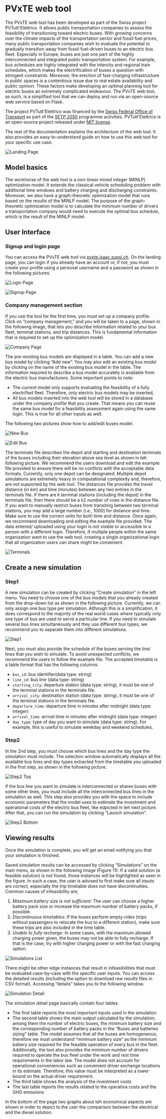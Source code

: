 # PVxTE web tool

The PVxTE web tool has been developed as part of the Swiss project PVTutt'Elettrico. It allows public transportation companies to assess the feasibility of transitioning toward electric buses. With growing concerns over the climate impacts 
of the transportation sector and fossil fuel prices, many public transportation companies wish to evaluate the potential to gradually 
transition away from fossil fuel-driven buses to an electric bus fleet. 
Especially in Europe, buses are just one part of the highly interconnected and integrated public transportation system. 
For example, bus schedules are highly integrated with the intercity and regional train schedules, which makes the electrification of buses a question with stringent constraints. 
Moreover, the erection of fast-charging infrastructure in public spaces is a contentious issue due to real estate availability and public opinion. 
These factors make developing an optimal planning tool for electric buses an extremely complicated endeavour. 
The PVxTE web tool, as such, is a simplified tool that we can deploy and run via an open-source web service based on Flask. 


The project PVTutt'Elettrico was financed by the [Swiss Federal Office of Transport](https://www.bav.admin.ch/bav/it/home.html) as part of the 
[SETP 2050](https://www.bav.admin.ch/bav/it/home/temi-generali/ricerca-e-innovazione/programmi-di-ricerca-e-d-innovazione/Energia2050.html) programme activities.
PVTutt'Elettrico is an open-source project released under [MIT license](https://github.com/supsi-dacd-isaac/pvxte-web/blob/main/LICENSE).


The rest of the documentation explains the architecture of the web tool. It also provides an easy-to-understand guide on how to use this web tool for your specific use case.  


![Landing Page](https://github.com/supsi-dacd-isaac/pvxte-web/blob/main/docs/img/landing_page.png)

## Model basics
The workhorse of the web tool is a non-linear mixed integer (MINLP) optimization model. 
It extends the classical vehicle scheduling problem with additional time windows and battery charging and discharging constraints. 
Moreover, we also have a graph-theoretic optimization model that runs based on the results of the MINLP model. 
The purpose of the graph-theoretic optimization model is to calculate the minimum number of drivers a transportation company 
would need to execute the optimal bus schedule, which is the result of the MINLP model. 

## User Interface

### Signup and login page

You can access the PVxTE web tool via [pvxte.isaac.supsi.ch](https://pvxte.isaac.supsi.ch). On the landing page, you can login if you already have an account or, if not, 
you must create your profile using a personal username and a password as shown in the following pictures.  

![Login Page](https://github.com/supsi-dacd-isaac/pvxte-web/blob/main/docs/img/login.png)

![Signup Page](https://github.com/supsi-dacd-isaac/pvxte-web/blob/main/docs/img/signup.png)


### Company management section

If you use the tool for the first time, you must set up a company profile. Click on “company management,” and you will be taken to a page, shown in the following image, 
that lets you describe information related to your bus fleet, terminal stations, and trip distances. This is fundamental information that is required to set up the optimization model.

![Company Page](https://github.com/supsi-dacd-isaac/pvxte-web/blob/main/docs/img/buses.png)

The pre-existing bus models are displayed in a table. You can add a new bus model by clicking “Add new”. You may also edit an existing bus model by clicking on the name of 
the existing bus model in the table. The information required to describe a bus model accurately is available from the electric bus manufacturers. Some important points to note:
* The current model only supports evaluating the feasibility of a fully electrified fleet. Therefore, only electric bus models may be inserted,
* All bus models inserted into the web tool will be stored in a database under the company profile that you create. That means you can reuse the same bus model for a feasibility assessment again using the same login. This is true for all other inputs as well.

The following two pictures show how to add/edit buses model.

![New Bus](https://github.com/supsi-dacd-isaac/pvxte-web/blob/main/docs/img/new_bus.png)

![Edit Bus](https://github.com/supsi-dacd-isaac/pvxte-web/blob/main/docs/img/edit-bus.png)

The terminals file describes the depot and starting and destination terminals of the buses including their elevation above sea level as shown in teh following picture. We recommend the users download and edit the example file provided to ensure there will be no conflicts with the acceptable data formats. Currently, only one depot can be designated. Multiple depot simulations are extremely heavy in computational complexity and, therefore, are not supported by the web tool. 
The distances file provides the travel distance (in km) and time (minutes) between any two entries in the terminals file. If there are k terminal stations (including the depot) in the terminals file, then there should be a k2 number of rows in the distance file. If you want to manually restrict buses from transiting between two terminal stations, you may add a large number (i.e., 1000) for distance and time. Make sure to use the correct units for both time and distance.  Once again, we recommend downloading and editing the example file provided. 
The data entered/ uploaded using your login is not visible or accessible to a person with a different login. Therefore, if multiple people within the same organization want to use the web tool, creating a single organizational login that all organization users can share might be convenient.

![Terminals](https://github.com/supsi-dacd-isaac/pvxte-web/blob/main/docs/img/terminals.png)


## Create a new simulation

### Step1

A new simulation can be created by clicking “Create simulation” in the left menu.  You need to choose one of the bus models that you already created from the drop-down list as shown in the following picture. Currently, we can only assign one bus type per simulation. 
Although this is a simplification, it does correspond to the majority of the real world cases where typically only one type of bus are used to serve a particular line. If you need to simulate several bus lines simultaneously and they use different bus types, 
we recommend you to separate them into different simulations. 

![Step1](https://github.com/supsi-dacd-isaac/pvxte-web/blob/main/docs/img/run_step1.png)

Next, you  must also provide the schedule of the buses serving the line/ lines that you wish to simulate. To avoid unexpected conflicts, we recommend the users to follow the example file. The accepted timetable is a table format that has the following columns:

* 	`bus_id`: bus identifier(data type: string)
* `line_id`: bus line (data type: string)
*	`starting_city`: departure station (data type: string), it must be one of the terminal stations in the terminals file.
*	`arrival_city`: destination station (data type: string), it must be one of the terminal stations in the terminals file.
*	`departure_time`: departure time in minutes after midnight (data type: integer)
*	`arrival_time`: arrival time in minutes after midnight (data type: integer)
*	`day_type`: type of day you want to simulate (data type: string). For example, this is useful to simulate weekday and weekend schedules.

### Step2

In the 2nd step, you must choose which bus lines and the day type the simulation must include. The selection window automatically displays all the available bus lines and day types extracted from the timetable you uploaded in the first step, 
as shown in the following picture.

![Step2 Top](https://github.com/supsi-dacd-isaac/pvxte-web/blob/main/docs/img/run_step2_top_selected.png)

If the bus line you want to simulate is interconnected or shares buses with some other lines, you must include all the interconnected bus lines in the simulation as well. This step also provides you with the space to include economic parameters 
that the model uses to estimate the investment and operational costs of the electric bus fleet, like edpicted in teh next picture. After that, you can run the simulation by clicking “Launch simulation”. 

![Step2 Bottom](https://github.com/supsi-dacd-isaac/pvxte-web/blob/main/docs/img/run_step2_bottom.png)

## Viewing results

Once the simulation is complete, you will get an email notifying you that your simulation is finished.

Saved simulation results can be accessed by clicking “Simulations” on the main menu, as shown in the following image (Figure 11). 
If a valid solution (a feasible solution) is not found, those instances will be highlighted as seen in the figure. In such a case, the user is advised to first make sure all inputs are correct, 
especially the trip timetable does not have discontinuities. Common causes of infeasibility are;
1.	_Maximum battery size is not sufficient_: The user can choose a higher battery pack size or increase the maximum number of battery packs, if possible. 
2.	_Discontinuous timetables_: If the buses perform empty-rides (trips without passengers to relocate the bus to a different station), make sure these trips are also included in the time table.
3.	_Unable to fully recharge_: In some cases, with the maximum allowed charging power given, the buses may not be able to fully recharge. If that is the case, try with higher charging power or with the fast charging option.

![Simulations List](https://github.com/supsi-dacd-isaac/pvxte-web/blob/main/docs/img/simulations_list.png)

There might be other edge instances that result in infeasibilities that must be evaluated case-by-case with the specific user inputs. 
You can access the detailed results (including the option to download raw results files in CSV format). Accessing “details” takes you to the following window.

![Simulation Detail](https://github.com/supsi-dacd-isaac/pvxte-web/blob/main/docs/img/simulation_detail1.png)

The simulation detail page basically contain four tables. 
* The first table reports the most important inputs used in the simulation
* The second table shows the main output calculated by the simulation; among them the number of electric buses, the minimum battery size and the corresponding number of battery packs in the “Buses and batteries sizing” table. The model assumes that all the buses are homogeneous; therefore we must understand “minimum battery size” as the minimum battery size required for the feasible operation of every bus in the fleet. Additionally, the tool also provides the minimum number of drivers required to operate the bus fleet under the work and rest time requirements in the labor law. The model does not account for operational conveniences such as convenient driver exchange locations in its estimate. Therefore, this value must be interpreted as a lower bound on the actual driver requirement.
* The third table shows the analysis of the investment costs
* The last table reports the results related to the operativa costs and the GHG emissions
  
In the bottom of the page two graphs about teh economical aspects are shown in order to depict to the user the comparison between the electrical and the diesel solution.



